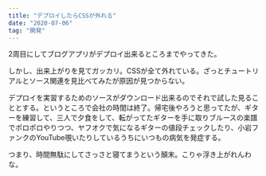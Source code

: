 ```yaml
---
title: "デプロイしたらCSSが外れる"
date: "2020-07-06"
tag: "開発"
---
```


2周目にしてブログアプリがデプロイ出来るところまでやってきた。

しかし、出来上がりを見てガッカリ。CSSが全て外れている。ざっとチュートリアルとソース関連を見比べてみたが原因が見つからない。

デプロイを実習するためのソースがダウンロード出来るのでそれで試した見ることとする。というところで会社の時間は終了。帰宅後やろうと思ってたが、ギターを練習して、三人で夕食をして、転がってたギターを手に取りブルースの楽譜でポロポロやりつつ、ヤフオクで気になるギターの値段チェックしたり、小岩ファンクのYouTube覗いたりしているうちにいつもの病気を発症する。

つまり、時間無駄にしてさっさと寝てまうという顛末。こりゃ浮き上がれんわな。